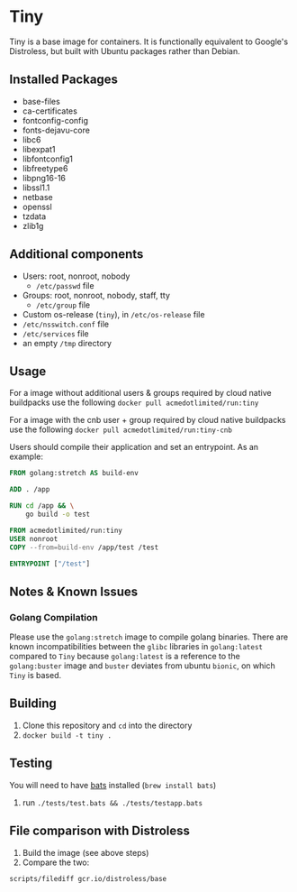 # Tiny

Tiny is a base image for containers.  It is functionally equivalent to Google's Distroless, but built with Ubuntu packages rather than Debian.

## Installed Packages

* base-files
* ca-certificates
* fontconfig-config
* fonts-dejavu-core
* libc6
* libexpat1
* libfontconfig1
* libfreetype6
* libpng16-16
* libssl1.1
* netbase
* openssl
* tzdata
* zlib1g

## Additional components

* Users: root, nonroot, nobody
   * `/etc/passwd` file
* Groups: root, nonroot, nobody, staff, tty
  * `/etc/group` file
* Custom os-release (`tiny`), in `/etc/os-release` file
*  `/etc/nsswitch.conf` file
* `/etc/services` file
* an empty `/tmp` directory


## Usage

For a image without additional users & groups required by cloud native buildpacks use the following
`docker pull acmedotlimited/run:tiny`

For a image with the cnb user + group required by cloud native buildpacks use the following
`docker pull acmedotlimited/run:tiny-cnb`

Users should compile their application and set an entrypoint. As an example:
```Dockerfile
FROM golang:stretch AS build-env

ADD . /app

RUN cd /app && \
    go build -o test

FROM acmedotlimited/run:tiny
USER nonroot
COPY --from=build-env /app/test /test

ENTRYPOINT ["/test"]
```

## Notes & Known Issues

### Golang Compilation
Please use the `golang:stretch` image to compile golang binaries. There are known incompatibilities between the `glibc` libraries in `golang:latest` compared to `Tiny` because `golang:latest` is a reference to the `golang:buster` image and `buster` deviates from ubuntu `bionic`, on which `Tiny` is based.

## Building

1. Clone this repository and `cd` into the directory
1. `docker build -t tiny .`

## Testing
You will need to have [bats](https://github.com/sstephenson/bats) installed (`brew install bats`)
1. run `./tests/test.bats && ./tests/testapp.bats`

## File comparison with Distroless
1. Build the image (see above steps)
1. Compare the two:
```bash
scripts/filediff gcr.io/distroless/base
```

